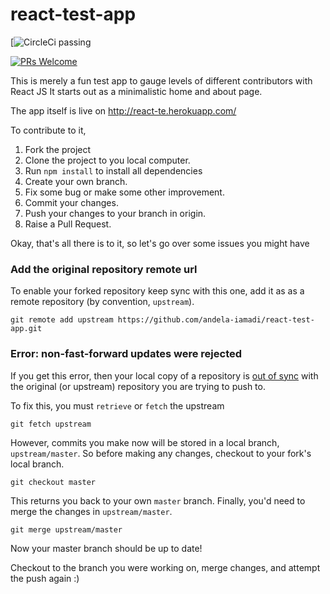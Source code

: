 # react-test-app
[![CircleCi passing](https://circleci.com/gh/andela-iamadi/react-test-app/tree/master.png?circle-token=:circle-token)

[![PRs Welcome](https://img.shields.io/badge/PRs-welcome-brightgreen.svg?style=flat-square)](http://react-te.herokuapp.com/)

This is merely a fun test app to gauge levels of different contributors with React JS
It starts out as a minimalistic home and about page.

The app itself is live on http://react-te.herokuapp.com/


To contribute to it,

1. Fork the project
2. Clone the project to you local computer.
3. Run `npm install` to install all dependencies
4. Create your own branch.
5. Fix some bug or make some other improvement.
6. Commit your changes.
7. Push your changes to your branch in origin.
8. Raise a Pull Request.

Okay, that's all there is to it, so let's go over some issues you might have

### Add the original repository remote url

To enable your forked repository keep sync with this one, add it as as a remote repository (by convention, `upstream`).

`git remote add upstream https://github.com/andela-iamadi/react-test-app.git`


### Error: non-fast-forward updates were rejected

If you get this error, then your local copy of a repository is [out of sync](https://help.github.com/articles/syncing-a-fork/) with the original (or upstream) repository you are trying to push to.

To fix this, you must `retrieve` or `fetch` the upstream

`git fetch upstream`

However, commits you make now will be stored in a local branch, `upstream/master`. So before making any changes, checkout to your fork's local branch.

`git checkout master`

This returns you back to your own `master` branch. Finally, you'd need to merge the changes in `upstream/master`.

`git merge upstream/master`

Now your master branch should be up to date!

Checkout to the branch you were working on, merge changes, and attempt the push again :)
